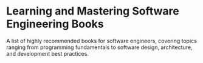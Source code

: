 # Learning and Mastering Software Engineering Books
A list of highly recommended books for software engineers, covering topics ranging from programming fundamentals to software design, architecture, and development best practices.
